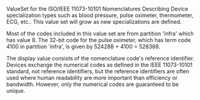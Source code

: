 ValueSet for the ISO/IEEE 11073-10101 Nomenclatures Describing Device specialization types such as blood pressure, pulse oximeter, thermometer, ECG, etc.. This value set will grow as new specializations are defined.

Most of the codes included in this value set are from partition 'infra' which has value 8. The 32-bit code for the pulse oximeter, which has term code 4100 in partition 'infra', is given by 524288 + 4100 = 528388. 

The display value consists of the nomenclature code's reference identifier. Devices exchange the numerical codes as defined in the IEEE 11073-10101 standard, not reference identifiers, but the reference identifiers are often used where human readability are more important than efficiency or bandwidth. However, only the numerical codes are guaranteed to be unique.
